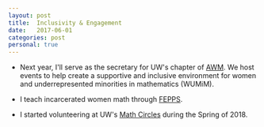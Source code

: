 ```yaml
---
layout: post
title:  Inclusivity & Engagement
date:   2017-06-01
categories: post
personal: true
---
```


* Next year, I'll serve as the secretary for UW's chapter of [AWM](https://sites.math.washington.edu/~awmsc/). We host events to help create a supportive and inclusive environment for women and underrepresented minorities in mathematics (WUMiM).

* I teach incarcerated women math through [FEPPS](http://fepps.org). 

* I started volunteering at UW's [Math Circles](https://sites.math.washington.edu/~mathcircle/circle/) during the Spring of 2018.
